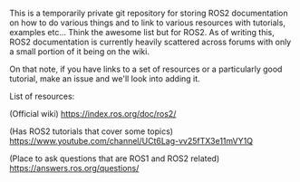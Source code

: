 This is a temporarily private git repository for storing ROS2 documentation on how to do various things and to link to various resources with tutorials, examples etc... Think the awesome list but for ROS2. As of writing this, ROS2 documentation is currently heavily scattered across forums with only a small portion of it being on the wiki.

 On that note, if you have links to a set of resources or a particularly good tutorial, make an issue and we'll look into adding it.


List of resources:

(Official wiki)
https://index.ros.org/doc/ros2/

(Has ROS2 tutorials that cover some topics)
https://www.youtube.com/channel/UCt6Lag-vv25fTX3e11mVY1Q

(Place to ask questions that are ROS1 and ROS2 related)
https://answers.ros.org/questions/
